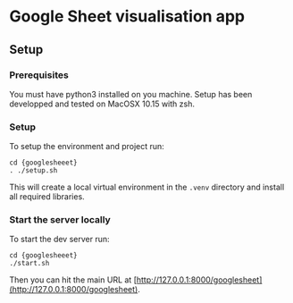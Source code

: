 # Google Sheet visualisation app

## Setup

### Prerequisites

You must have python3 installed on you machine.
Setup has been developped and tested on MacOSX 10.15 with zsh.

### Setup

To setup the environment and project run:

```
cd {googlesheeet}
. ./setup.sh
```

This will create a local virtual environment in the `.venv` directory and install all required libraries.

### Start the server locally

To start the dev server run:

```
cd {googlesheeet}
./start.sh
```

Then you can hit the main URL at [http://127.0.0.1:8000/googlesheet](http://127.0.0.1:8000/googlesheet).